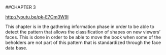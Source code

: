 ##CHAPTER 3

http://youtu.be/pk-E7Om3W9I 

This chapter is in the gathering information phase in order to be able to detect the pattern that allows the classification of shapes on new viewers’ faces.  This is done in order to be able to move the book when some of the beholders are not part of this pattern that is standardized through the face data base.
